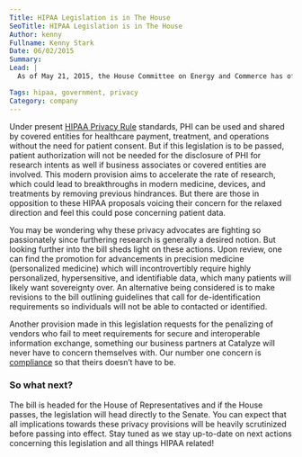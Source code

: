```yaml
---
Title: HIPAA Legislation is in The House
SeoTitle: HIPAA Legislation is in The House
Author: kenny
Fullname: Kenny Stark
Date: 06/02/2015
Summary: 
Lead: |
  As of May 21, 2015, the House Committee on Energy and Commerce has officially pushed forward the bill calling for the Secretary of Health and Human Services to “revise and clarify” the HIPAA Privacy Rule’s contingencies on the application and release of [PHI](https://catalyze.io/learn/what-is-protected-health-information-or-phi) (protected health information) for research purposes. Next, the legislation is on its way to meet the full House of Representatives. We wanted to use our expertise in the situation to briefly explain what this means for digital health companies.

Tags: hipaa, government, privacy
Category: company
---
```

Under present [HIPAA Privacy Rule](https://catalyze.io/learn/the-hipaa-privacy-rule) standards, PHI can be used and shared by covered entities for healthcare payment, treatment, and operations without the need for patient consent. But if this legislation is to be passed, patient authorization will not be needed for the disclosure of PHI for research intents as well if business associates or covered entities are involved. This modern provision aims to accelerate the rate of research, which could lead to breakthroughs in modern medicine, devices, and treatments by removing previous hindrances. But there are those in opposition to these HIPAA proposals voicing their concern for the relaxed direction and feel this could pose concerning patient data. 

You may be wondering why these privacy advocates are fighting so passionately since furthering research is generally a desired notion. But looking further into the bill sheds light on these actions. Upon review, one can find the promotion for advancements in precision medicine (personalized medicine) which will incontrovertibly require highly personalized, hypersensitive, and identifiable data, which many patients will likely want sovereignty over.  An alternative being considered is to make revisions to the bill outlining guidelines that call for de-identification requirements so individuals will not be able to contacted or identified.

Another provision made in this legislation requests for the penalizing of vendors who fail to meet requirements for secure and interoperable information exchange, something our business partners at Catalyze will never have to concern themselves with. Our number one concern is [compliance](https://catalyze.io/compliance) so that theirs doesn’t have to be. 

### So what next?

The bill is headed for the House of Representatives and if the House passes, the legislation will head directly to the Senate. You can expect that all implications towards these privacy provisions will be heavily scrutinized before passing into effect. Stay tuned as we stay up-to-date on next actions concerning this legislation and all things HIPAA related!
